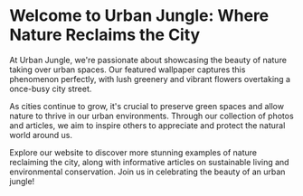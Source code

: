 <!--font:Poppins-->

# Welcome to Urban Jungle: Where Nature Reclaims the City

At Urban Jungle, we're passionate about showcasing the beauty of nature taking over urban spaces. Our featured wallpaper captures this phenomenon perfectly, with lush greenery and vibrant flowers overtaking a once-busy city street.

As cities continue to grow, it's crucial to preserve green spaces and allow nature to thrive in our urban environments. Through our collection of photos and articles, we aim to inspire others to appreciate and protect the natural world around us.

Explore our website to discover more stunning examples of nature reclaiming the city, along with informative articles on sustainable living and environmental conservation. Join us in celebrating the beauty of an urban jungle!

<!--

Write me markdown content of website with wallpaper:

"A cityscape overtaken by nature"

The header of the page should not be copy of the text but rather a real content of the website which is using this wallpaper.


---


# Urban Jungle - A Cityscape Overtaken by Nature

Welcome to Urban Jungle, a website dedicated to showcasing the beauty of nature reclaiming urban spaces. Our featured wallpaper is a stunning example of this phenomenon, with lush greenery and vibrant flowers taking over a once-bustling city street.

As cities continue to grow and expand, it's important to remember the importance of preserving green spaces and allowing nature to thrive in our urban environments. Through our collection of photos and articles, we hope to inspire others to appreciate and protect the natural world around us.

Explore our website to discover more breathtaking examples of nature reclaiming the city, as well as informative articles on topics such as sustainable living and environmental conservation. Join us in celebrating the beauty of an urban jungle!


---


Heading is too long, rewrite whole content.


---


# Urban Jungle - Celebrating Nature's Takeover of the City

Welcome to Urban Jungle, a website dedicated to showcasing the beauty of nature reclaiming urban spaces. Our featured wallpaper captures the essence of this phenomenon, with vibrant greenery and colorful flowers overtaking a once-bustling city street.

As cities continue to grow and expand, it's important to remember the importance of preserving green spaces and allowing nature to thrive in our urban environments. Through our collection of photos and articles, we aim to inspire others to appreciate and protect the natural world around us.

Explore our website to discover more breathtaking examples of nature taking over the city, as well as informative articles on topics such as sustainable living and environmental conservation. Join us in celebrating the beauty of an urban jungle!


---


Heading is too long, rewrite whole content.


---


# Discover the Beauty of Nature in the Urban Jungle

Welcome to Urban Jungle, where we celebrate the beauty of nature reclaiming urban spaces. Our featured wallpaper showcases a stunning example of this phenomenon, with lush greenery and vibrant flowers overtaking a once-busy city street.

As cities continue to expand, it's important to remember the value of preserving green spaces and allowing nature to thrive in our urban environments. Through our collection of photos and articles, we hope to inspire others to appreciate and protect the natural world around us.

Explore our website to discover more breathtaking examples of nature taking over the city, as well as informative articles on sustainable living and environmental conservation. Join us in celebrating the beauty of an urban jungle!


---


Heading is too long, rewrite whole content.


---


# Welcome to Urban Jungle: Where Nature Reclaims the City

At Urban Jungle, we're passionate about showcasing the beauty of nature taking over urban spaces. Our featured wallpaper captures this phenomenon perfectly, with lush greenery and vibrant flowers overtaking a once-busy city street.

As cities continue to grow, it's crucial to preserve green spaces and allow nature to thrive in our urban environments. Through our collection of photos and articles, we aim to inspire others to appreciate and protect the natural world around us.

Explore our website to discover more stunning examples of nature reclaiming the city, along with informative articles on sustainable living and environmental conservation. Join us in celebrating the beauty of an urban jungle!


---


Write me a Google font which is best fitting for the website.

Pick from the list:
- IBM Plex Sans
- Poppins
- Lobster
- Montserrat
- Lato
- Orbitron
- Exo 2
- Dancing Script
- Futura
- Open Sans
- Barlow Condensed
- Great Vibes
- Raleway
- Inter
- Roboto
- Playfair Display
- Alegreya


Write just the font name nothing else.


---


Poppins

-->
